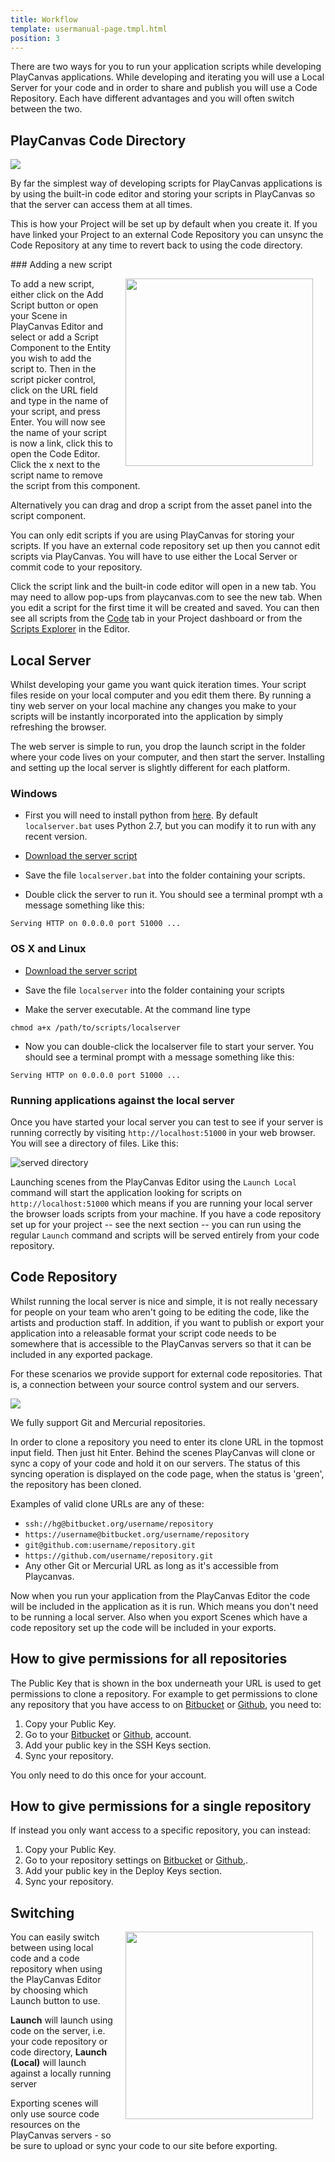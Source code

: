 ```yaml
---
title: Workflow
template: usermanual-page.tmpl.html
position: 3
---
```


There are two ways for you to run your application scripts while developing PlayCanvas applications. While developing and iterating you will use a Local Server for your code and in order to share and publish you will use a Code Repository. Each have different advantages and you will often switch between the two.

## PlayCanvas Code Directory

<img src="/images/platform/playcanvas_repo.jpg" style="max-width: 100%" />

By far the simplest way of developing scripts for PlayCanvas applications is by using the built-in code editor and storing your scripts in PlayCanvas so that the server can access them at all times.

This is how your Project will be set up by default when you create it. If you have linked your Project to an external Code Repository you can unsync the Code Repository at any time to revert back to using the code directory.

### Adding a new script

<img src="/images/user-manual/components/component-script.jpg" style="width: 300px; float: right; padding: 20px; padding-top: 0px;"/>

To add a new script, either click on the Add Script button or open your Scene in PlayCanvas Editor and select or add a Script Component to the Entity you wish to add the script to. Then in the script picker control, click on the URL field and type in the name of your script, and press Enter. You will now see the name of your script is now a link, click this to open the Code Editor. Click the x next to the script name to remove the script from this component.

Alternatively you can drag and drop a script from the asset panel into the script component.

<div class="alert alert-info small">
You can only edit scripts if you are using PlayCanvas for storing your scripts. If you have an external code repository set up then you cannot edit scripts via PlayCanvas. You will have to use either the Local Server or commit code to your repository.
</div>

Click the script link and the built-in code editor will open in a new tab. You may need to allow pop-ups from playcanvas.com to see the new tab. When you edit a script for the first time it will be created and saved. You can then see all scripts from the [Code][code_tab] tab in your Project dashboard or from the [Scripts Explorer][scripts_explorer] in the Editor.

## Local Server

Whilst developing your game you want quick iteration times. Your script files reside on your local computer and you edit them there. By running a tiny web server on your local machine any changes you make to your scripts will be instantly incorporated into the application by simply refreshing the browser.

The web server is simple to run, you drop the launch script in the folder where your code lives on your computer, and then start the server.
Installing and setting up the local server is slightly different for each platform.

### Windows

* First you will need to install python from [here][python]. By default `localserver.bat` uses Python 2.7, but you can modify it to run with any recent version.

* [Download the server script][server_windows]

* Save the file `localserver.bat` into the folder containing your scripts.

* Double click the server to run it. You should see a terminal prompt wth a message something like this:
~~~sh~~~
Serving HTTP on 0.0.0.0 port 51000 ...
~~~

### OS X and Linux

* [Download the server script][server_osx_linux]

* Save the file `localserver` into the folder containing your scripts

* Make the server executable. At the command line type
~~~sh~~~
chmod a+x /path/to/scripts/localserver
~~~

* Now you can double-click the localserver file to start your server. You should see a terminal prompt with a message something like this:
~~~sh~~~
Serving HTTP on 0.0.0.0 port 51000 ...
~~~

### Running applications against the local server

Once you have started your local server you can test to see if your server is running correctly by visiting `http://localhost:51000` in your web browser.
You will see a directory of files. Like this:

![served directory](/images/platform/localserver.png "Local server directory")

Launching scenes from the PlayCanvas Editor using the `Launch Local` command will start the application looking for scripts on `http://localhost:51000` which means if you are running your local server the browser loads scripts from your machine. If you have a code repository set up for your project -- see the next section -- you can run using the regular `Launch` command and scripts will be served entirely from your code repository.

## Code Repository

Whilst running the local server is nice and simple, it is not really necessary for people on your team who aren't going to be editing the code, like the artists
and production staff. In addition, if you want to publish or export your application into a releasable format your script code needs to be somewhere that is
accessible to the PlayCanvas servers so that it can be included in any exported package.

For these scenarios we provide support for external code repositories. That is, a connection between your source control system and our servers.

<img src="/images/platform/external_repo.jpg" style="max-width:100%" />

We fully support Git and Mercurial repositories.

In order to clone a repository you need to enter its clone URL in the topmost input field. Then just hit Enter. Behind the scenes PlayCanvas will clone or sync a copy of your code and hold it on our servers. The status of this syncing operation is displayed on the code page, when the status is 'green', the repository has been cloned.

Examples of valid clone URLs are any of these:
* `ssh://hg@bitbucket.org/username/repository`
* `https://username@bitbucket.org/username/repository`
* `git@github.com:username/repository.git`
* `https://github.com/username/repository.git`
* Any other Git or Mercurial URL as long as it's accessible from Playcanvas.

Now when you run your application from the PlayCanvas Editor the code will be included in the application as it is run. Which means you don't need to be running a local server. Also when you export Scenes which have a code repository set up the code will be included in your exports.

## How to give permissions for all repositories

The Public Key that is shown in the box underneath your URL is used to get permissions to clone a repository. For example to get permissions to clone any repository that you have access to on <a href="https://bitbucket.org" target="_blank">Bitbucket</a> or <a href="https://github.com" target="_blank">Github</a>, you need to:

1. Copy your Public Key.
2. Go to your <a href="https://bitbucket.org" target="_blank">Bitbucket</a> or <a href="https://github.com" target="_blank">Github</a>, account.
3. Add your public key in the SSH Keys section.
4. Sync your repository.

You only need to do this once for your account.

## How to give permissions for a single repository

If instead you only want access to a specific repository, you can instead:

1. Copy your Public Key.
2. Go to your repository settings on <a href="https://bitbucket.org" target="_blank">Bitbucket</a> or <a href="https://github.com" target="_blank">Github</a>,.
3. Add your public key in the Deploy Keys section.
4. Sync your repository.

## Switching

<img src="/images/user-manual/launch-options.jpg" style="width: 300px; float: right; padding: 20px; padding-top: 0px;"/>

You can easily switch between using local code and a code repository when using the PlayCanvas Editor by choosing which Launch button to use.

**Launch** will launch using code on the server, i.e. your code repository or code directory, **Launch (Local)** will launch against a locally running server

Exporting scenes will only use source code resources on the PlayCanvas servers - so be sure to upload or sync your code to our site before exporting.

[server_osx_linux]: /downloads/localserver
[python]: http://www.python.org/download/
[server_windows]: /downloads/localserver.bat
[launch_buttons]: /images/platform/launch_buttons.png
[script_picker]: /images/platform/component_script.png
[scripts_explorer]: /user-manual/designer/scripts-explorer
[code_tab]: /user-manual/dashboard/code


